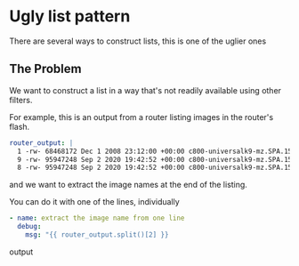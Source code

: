 # Ugly list pattern

There are several ways to construct lists, this is one of the uglier ones

## The Problem

We want to construct a list in a way that's not readily available using other filters.

For example, this is an output from a router listing images in the router's flash.

```yaml
router_output: |
  1 -rw- 68468172 Dec 1 2008 23:12:00 +00:00 c800-universalk9-mz.SPA.153-3.M4.bin
  9 -rw- 95947248 Sep 2 2020 19:42:52 +00:00 c800-universalk9-mz.SPA.157-3.M4a.bin
  8 -rw- 95947248 Sep 2 2020 19:42:52 +00:00 c800-universalk9-mz.SPA.157-3.M4b.bin
```

and we want to extract the image names at the end of the listing. 

You can do it with one of the lines, individually

```yaml
- name: extract the image name from one line
  debug:
    msg: "{{ router_output.split()[2] }}
```

output
```

```


